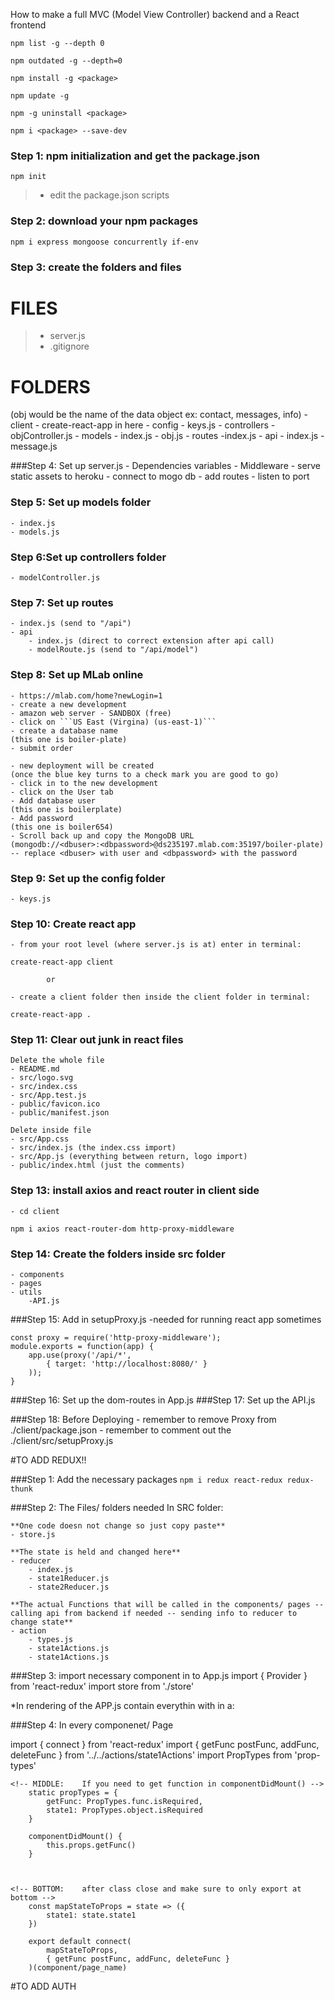 How to make a full MVC (Model View Controller) backend and a React frontend

<!-- ///// Side note ///// -->
<!-- To get a list of all npm global packages -->

`npm list -g --depth 0`

<!-- To get a list of outdated global packages -->

`npm outdated -g --depth=0`

<!-- To update one global packages -->

`npm install -g <package>`

<!-- To update ALL global packages -->

`npm update -g`

<!-- To uninstall a global package -->

`npm -g uninstall <package>`

<!-- To install a local package and save as devDependency -->

`npm i <package> --save-dev`

### Step 1: npm initialization and get the package.json

`npm init`

> -   edit the package.json scripts

### Step 2: download your npm packages

`npm i express mongoose concurrently if-env`

### Step 3: create the folders and files

# FILES

> -   server.js
> -   .gitignore

# FOLDERS

(obj would be the name of the data object ex: contact, messages, info) - client - create-react-app in here - config - keys.js - controllers - objController.js - models - index.js - obj.js - routes
-index.js - api - index.js - message.js

###Step 4: Set up server.js - Dependencies variables - Middleware - serve static assets to heroku - connect to mogo db - add routes - listen to port

### Step 5: Set up models folder

    - index.js
    - models.js

### Step 6:Set up controllers folder

    - modelController.js

### Step 7: Set up routes

    - index.js (send to "/api")
    - api
        - index.js (direct to correct extension after api call)
        - modelRoute.js (send to "/api/model")

### Step 8: Set up MLab online

    - https://mlab.com/home?newLogin=1
    - create a new development
    - amazon web server - SANDBOX (free)
    - click on ```US East (Virgina) (us-east-1)```
    - create a database name
    (this one is boiler-plate)
    - submit order

    - new deployment will be created
    (once the blue key turns to a check mark you are good to go)
    - click in to the new development
    - click on the User tab
    - Add database user
    (this one is boilerplate)
    - Add password
    (this one is boiler654)
    - Scroll back up and copy the MongoDB URL
    (mongodb://<dbuser>:<dbpassword>@ds235197.mlab.com:35197/boiler-plate) -- replace <dbuser> with user and <dbpassword> with the password

### Step 9: Set up the config folder

    - keys.js

### Step 10: Create react app

    - from your root level (where server.js is at) enter in terminal:

`create-react-app client`

            or

    - create a client folder then inside the client folder in terminal:

`create-react-app .`

### Step 11: Clear out junk in react files

    Delete the whole file
    - README.md
    - src/logo.svg
    - src/index.css
    - src/App.test.js
    - public/favicon.ico
    - public/manifest.json

    Delete inside file
    - src/App.css
    - src/index.js (the index.css import)
    - src/App.js (everything between return, logo import)
    - public/index.html (just the comments)

<!-- ###Step 12: Add the proxy in to the react package.json
```"proxy": "http://localhost:8080/",``` (make sure the proxy is the correct PORT from ./server.js) -->

### Step 13: install axios and react router in client side

    - cd client

`npm i axios react-router-dom http-proxy-middleware`

### Step 14: Create the folders inside src folder

    - components
    - pages
    - utils
        -API.js

###Step 15: Add in setupProxy.js
-needed for running react app sometimes

```
const proxy = require('http-proxy-middleware');
module.exports = function(app) {
    app.use(proxy('/api/*',
        { target: 'http://localhost:8080/' }
    ));
}
```

###Step 16: Set up the dom-routes in App.js
###Step 17: Set up the API.js

###Step 18: Before Deploying - remember to remove Proxy from ./client/package.json - remember to comment out the ./client/src/setupProxy.js

#TO ADD REDUX!!

###Step 1: Add the necessary packages
`npm i redux react-redux redux-thunk`

###Step 2: The Files/ folders needed
In SRC folder:

    **One code doesn not change so just copy paste**
    - store.js

    **The state is held and changed here**
    - reducer
        - index.js
        - state1Reducer.js
        - state2Reducer.js

    **The actual Functions that will be called in the components/ pages -- calling api from backend if needed -- sending info to reducer to change state**
    - action
        - types.js
        - state1Actions.js
        - state1Actions.js

###Step 3: import necessary component in to App.js
import { Provider } from 'react-redux'
import store from './store'
  
 \*In rendering of the APP.js contain everythin with in a:
<Provider store={store}>
<the app>
</Provider>

###Step 4: In every componenet/ Page
<!-- TOP:    (the `...Func` is the function name from action folder) -->
import { connect } from 'react-redux'
import { getFunc postFunc, addFunc, deleteFunc } from '../../actions/state1Actions'
import PropTypes from 'prop-types'

    <!-- MIDDLE:    If you need to get function in componentDidMount() -->
        static propTypes = {
            getFunc: PropTypes.func.isRequired,
            state1: PropTypes.object.isRequired
        }

        componentDidMount() {
            this.props.getFunc()
        }



    <!-- BOTTOM:    after class close and make sure to only export at bottom -->
        const mapStateToProps = state => ({
            state1: state.state1
        })

        export default connect(
            mapStateToProps,
            { getFunc postFunc, addFunc, deleteFunc }
        )(component/page_name)

#TO ADD AUTH
